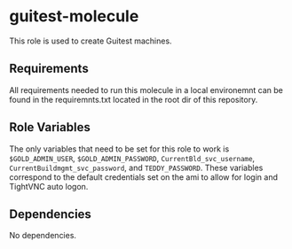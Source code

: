 guitest-molecule
=========

This role is used to create Guitest machines.

Requirements
------------

All requirements needed to run this molecule in a local environemnt can be found in the requiremnts.txt located in the root dir of this repository.

Role Variables
--------------

The only variables that need to be set for this role to work is `$GOLD_ADMIN_USER`, `$GOLD_ADMIN_PASSWORD`, `CurrentBld_svc_username`, `CurrentBuildmgmt_svc_password`, and `TEDDY_PASSWORD`. These variables correspond to the default credentials set on the ami to allow for login and TightVNC auto logon.

Dependencies
------------

No dependencies.